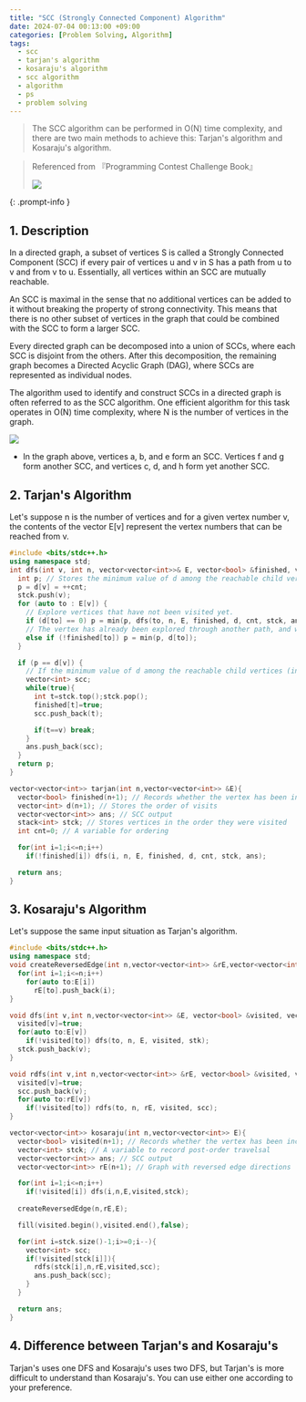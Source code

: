 ```yaml
---
title: "SCC (Strongly Connected Component) Algorithm"
date: 2024-07-04 00:13:00 +09:00
categories: [Problem Solving, Algorithm]
tags:
  - scc
  - tarjan's algorithm
  - kosaraju's algorithm
  - scc algorithm
  - algorithm
  - ps
  - problem solving
---
```


> The SCC algorithm can be performed in O(N) time complexity, and there are two main methods to achieve this: Tarjan's algorithm and Kosaraju's algorithm.

> Referenced from 『Programming Contest Challenge Book』
> 
> <img src="https://images-na.ssl-images-amazon.com/images/S/compressed.photo.goodreads.com/books/1328003271i/13446808.jpg"/>
> 
{: .prompt-info }

## 1. Description
In a directed graph, a subset of vertices S is called a Strongly Connected Component (SCC) if every pair of vertices u and v in S has a path from u to v and from v to u. Essentially, all vertices within an SCC are mutually reachable.

An SCC is maximal in the sense that no additional vertices can be added to it without breaking the property of strong connectivity. This means that there is no other subset of vertices in the graph that could be combined with the SCC to form a larger SCC.

Every directed graph can be decomposed into a union of SCCs, where each SCC is disjoint from the others. After this decomposition, the remaining graph becomes a Directed Acyclic Graph (DAG), where SCCs are represented as individual nodes.

The algorithm used to identify and construct SCCs in a directed graph is often referred to as the SCC algorithm. One efficient algorithm for this task operates in O(N) time complexity, where N is the number of vertices in the graph.

<img src="https://upload.wikimedia.org/wikipedia/commons/thumb/e/e1/Scc-1.svg/220px-Scc-1.svg.png">

  * In the graph above, vertices a, b, and e form an SCC. Vertices f and g form another SCC, and vertices c, d, and h form yet another SCC.

## 2. Tarjan's Algorithm

Let's suppose n is the number of vertices and for a given vertex number v, the contents of the vector E[v] represent the vertex numbers that can be reached from v.

```c++
#include <bits/stdc++.h>
using namespace std;
int dfs(int v, int n, vector<vector<int>>& E, vector<bool> &finished, vector<int> &d, int &cnt, stack<int> &stck, vector<vector<int>> &ans){
  int p; // Stores the minimum value of d among the reachable child vertices (including itself) that are not in SCC.
  p = d[v] = ++cnt;
  stck.push(v);
  for (auto to : E[v]) {
    // Explore vertices that have not been visited yet.
    if (d[to] == 0) p = min(p, dfs(to, n, E, finished, d, cnt, stck, ans));
    // The vertex has already been explored through another path, and we already know its d value.
    else if (!finished[to]) p = min(p, d[to]);
  }

  if (p == d[v]) {
    // If the minimum value of d among the reachable child vertices (including itself) is equal to my d, then I am the start of an SCC.
    vector<int> scc;
    while(true){
      int t=stck.top();stck.pop();
      finished[t]=true;
      scc.push_back(t);

      if(t==v) break;
    }
    ans.push_back(scc);
  }
  return p;
}

vector<vector<int>> tarjan(int n,vector<vector<int>> &E){
  vector<bool> finished(n+1); // Records whether the vertex has been included in an SCC
  vector<int> d(n+1); // Stores the order of visits
  vector<vector<int>> ans; // SCC output
  stack<int> stck; // Stores vertices in the order they were visited
  int cnt=0; // A variable for ordering

  for(int i=1;i<=n;i++)
    if(!finished[i]) dfs(i, n, E, finished, d, cnt, stck, ans);

  return ans;
}
```

## 3. Kosaraju's Algorithm
Let's suppose the same input situation as Tarjan's algorithm.

```c++
#include <bits/stdc++.h>
using namespace std;
void createReversedEdge(int n,vector<vector<int>> &rE,vector<vector<int>> &E){
  for(int i=1;i<=n;i++)
    for(auto to:E[i])
      rE[to].push_back(i);
}

void dfs(int v,int n,vector<vector<int>> &E, vector<bool> &visited, vector<int> &stck){
  visited[v]=true;
  for(auto to:E[v])
    if(!visited[to]) dfs(to, n, E, visited, stk);
  stck.push_back(v);
}

void rdfs(int v,int n,vector<vector<int>> &rE, vector<bool> &visited, vector<int> &scc){
  visited[v]=true;
  scc.push_back(v);
  for(auto to:rE[v])
    if(!visited[to]) rdfs(to, n, rE, visited, scc);
}

vector<vector<int>> kosaraju(int n,vector<vector<int>> E){
  vector<bool> visited(n+1); // Records whether the vertex has been included in an SCC
  vector<int> stck; // A variable to record post-order travelsal
  vector<vector<int>> ans; // SCC output
  vector<vector<int>> rE(n+1); // Graph with reversed edge directions

  for(int i=1;i<=n;i++)
    if(!visited[i]) dfs(i,n,E,visited,stck);
  
  createReversedEdge(n,rE,E);

  fill(visited.begin(),visited.end(),false);

  for(int i=stck.size()-1;i>=0;i--){
    vector<int> scc;
    if(!visited[stck[i]]){
      rdfs(stck[i],n,rE,visited,scc);
      ans.push_back(scc);
    }
  }

  return ans;
}
```

## 4. Difference between Tarjan's and Kosaraju's
Tarjan's uses one DFS and Kosaraju's uses two DFS, but Tarjan's is more difficult to understand than Kosaraju's. You can use either one according to your preference.